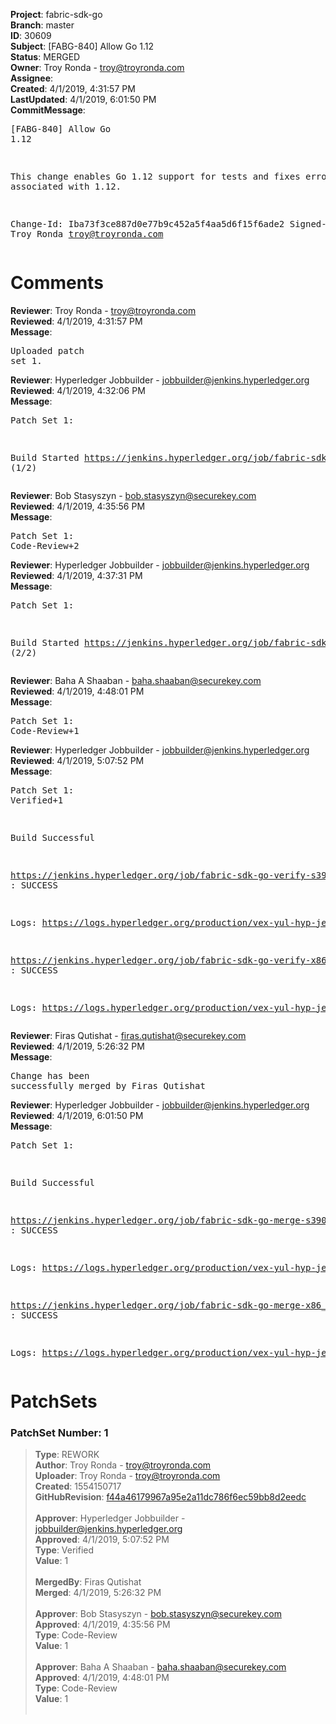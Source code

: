 <strong>Project</strong>: fabric-sdk-go<br><strong>Branch</strong>: master<br><strong>ID</strong>: 30609<br><strong>Subject</strong>: [FABG-840] Allow Go 1.12<br><strong>Status</strong>: MERGED<br><strong>Owner</strong>: Troy Ronda - troy@troyronda.com<br><strong>Assignee</strong>:<br><strong>Created</strong>: 4/1/2019, 4:31:57 PM<br><strong>LastUpdated</strong>: 4/1/2019, 6:01:50 PM<br><strong>CommitMessage</strong>:<br><pre>[FABG-840] Allow Go 1.12

This change enables Go 1.12 support for tests and fixes errors
associated with 1.12.

Change-Id: Iba73f3ce887d0e77b9c452a5f4aa5d6f15f6ade2
Signed-off-by: Troy Ronda <troy@troyronda.com>
</pre><h1>Comments</h1><strong>Reviewer</strong>: Troy Ronda - troy@troyronda.com<br><strong>Reviewed</strong>: 4/1/2019, 4:31:57 PM<br><strong>Message</strong>: <pre>Uploaded patch set 1.</pre><strong>Reviewer</strong>: Hyperledger Jobbuilder - jobbuilder@jenkins.hyperledger.org<br><strong>Reviewed</strong>: 4/1/2019, 4:32:06 PM<br><strong>Message</strong>: <pre>Patch Set 1:

Build Started https://jenkins.hyperledger.org/job/fabric-sdk-go-verify-s390x/68/ (1/2)</pre><strong>Reviewer</strong>: Bob Stasyszyn - bob.stasyszyn@securekey.com<br><strong>Reviewed</strong>: 4/1/2019, 4:35:56 PM<br><strong>Message</strong>: <pre>Patch Set 1: Code-Review+2</pre><strong>Reviewer</strong>: Hyperledger Jobbuilder - jobbuilder@jenkins.hyperledger.org<br><strong>Reviewed</strong>: 4/1/2019, 4:37:31 PM<br><strong>Message</strong>: <pre>Patch Set 1:

Build Started https://jenkins.hyperledger.org/job/fabric-sdk-go-verify-x86_64/44/ (2/2)</pre><strong>Reviewer</strong>: Baha A Shaaban - baha.shaaban@securekey.com<br><strong>Reviewed</strong>: 4/1/2019, 4:48:01 PM<br><strong>Message</strong>: <pre>Patch Set 1: Code-Review+1</pre><strong>Reviewer</strong>: Hyperledger Jobbuilder - jobbuilder@jenkins.hyperledger.org<br><strong>Reviewed</strong>: 4/1/2019, 5:07:52 PM<br><strong>Message</strong>: <pre>Patch Set 1: Verified+1

Build Successful 

https://jenkins.hyperledger.org/job/fabric-sdk-go-verify-s390x/68/ : SUCCESS

Logs: https://logs.hyperledger.org/production/vex-yul-hyp-jenkins-3/fabric-sdk-go-verify-s390x/68

https://jenkins.hyperledger.org/job/fabric-sdk-go-verify-x86_64/44/ : SUCCESS

Logs: https://logs.hyperledger.org/production/vex-yul-hyp-jenkins-3/fabric-sdk-go-verify-x86_64/44</pre><strong>Reviewer</strong>: Firas Qutishat - firas.qutishat@securekey.com<br><strong>Reviewed</strong>: 4/1/2019, 5:26:32 PM<br><strong>Message</strong>: <pre>Change has been successfully merged by Firas Qutishat</pre><strong>Reviewer</strong>: Hyperledger Jobbuilder - jobbuilder@jenkins.hyperledger.org<br><strong>Reviewed</strong>: 4/1/2019, 6:01:50 PM<br><strong>Message</strong>: <pre>Patch Set 1:

Build Successful 

https://jenkins.hyperledger.org/job/fabric-sdk-go-merge-s390x/10/ : SUCCESS

Logs: https://logs.hyperledger.org/production/vex-yul-hyp-jenkins-3/fabric-sdk-go-merge-s390x/10

https://jenkins.hyperledger.org/job/fabric-sdk-go-merge-x86_64/10/ : SUCCESS

Logs: https://logs.hyperledger.org/production/vex-yul-hyp-jenkins-3/fabric-sdk-go-merge-x86_64/10</pre><h1>PatchSets</h1><h3>PatchSet Number: 1</h3><blockquote><strong>Type</strong>: REWORK<br><strong>Author</strong>: Troy Ronda - troy@troyronda.com<br><strong>Uploader</strong>: Troy Ronda - troy@troyronda.com<br><strong>Created</strong>: 1554150717<br><strong>GitHubRevision</strong>: [f44a46179967a95e2a11dc786f6ec59bb8d2eedc](https://github.com/hyperledger/fabric-sdk-go/commit/f44a46179967a95e2a11dc786f6ec59bb8d2eedc)<br><br><strong>Approver</strong>: Hyperledger Jobbuilder - jobbuilder@jenkins.hyperledger.org<br><strong>Approved</strong>: 4/1/2019, 5:07:52 PM<br><strong>Type</strong>: Verified<br><strong>Value</strong>: 1<br><br><strong>MergedBy</strong>: Firas Qutishat<br><strong>Merged</strong>: 4/1/2019, 5:26:32 PM<br><br><strong>Approver</strong>: Bob Stasyszyn - bob.stasyszyn@securekey.com<br><strong>Approved</strong>: 4/1/2019, 4:35:56 PM<br><strong>Type</strong>: Code-Review<br><strong>Value</strong>: 1<br><br><strong>Approver</strong>: Baha A Shaaban - baha.shaaban@securekey.com<br><strong>Approved</strong>: 4/1/2019, 4:48:01 PM<br><strong>Type</strong>: Code-Review<br><strong>Value</strong>: 1<br><br></blockquote>